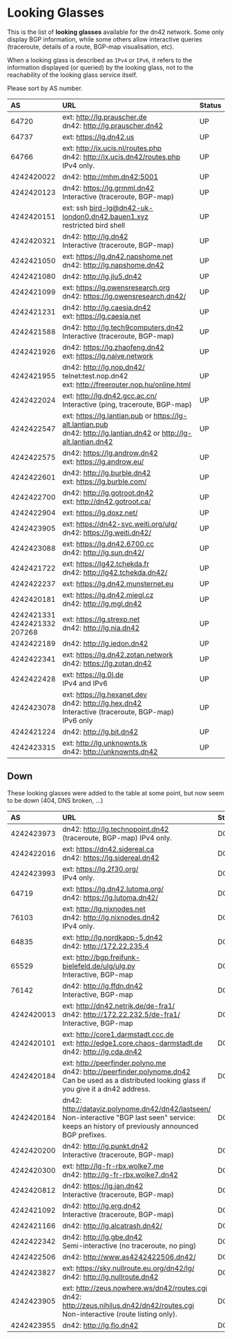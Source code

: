 # Looking Glasses

This is the list of **looking glasses** available for the dn42 network. Some only display BGP information, while some others allow interactive queries (traceroute, details of a route, BGP-map visualisation, etc).

When a looking glass is described as `IPv4` or `IPv6`, it refers to the information displayed (or queried) by the looking glass, not to the reachability of the looking glass service itself.

Please sort by AS number.

| AS | URL | Status |
|:-- |:--- |:------ |
| 64720 | ext: http://lg.prauscher.de <br> dn42: http://lg.prauscher.dn42 | UP |
| 64737 | ext: https://lg.dn42.us | UP |
| 64766 | ext: http://ix.ucis.nl/routes.php <br> dn42: http://ix.ucis.dn42/routes.php <br> IPv4 only. | UP |
| 4242420022 | dn42: http://mhm.dn42:5001 | UP |
| 4242420123 | dn42: https://lg.grmml.dn42 <br> Interactive (traceroute, BGP-map) | UP |
| 4242420151 | ext: ssh bird-lg@dn42-uk-london0.dn42.bauen1.xyz <br> restricted bird shell | UP |
| 4242420321 | dn42: http://lg.dn42 <br> Interactive (traceroute, BGP-map) | UP |
| 4242421050 | ext: https://lg.dn42.napshome.net <br> dn42: http://lg.napshome.dn42 | UP |
| 4242421080 | dn42: http://lg.jlu5.dn42 | UP |
| 4242421099 | ext: https://lg.owensresearch.org <br> dn42: https://lg.owensresearch.dn42/ | UP |
| 4242421231 | dn42: http://lg.caesia.dn42 <br> ext: https://lg.caesia.net | UP |
| 4242421588 | dn42: http://lg.tech9computers.dn42 <br> Interactive (traceroute, BGP-map) | UP |
| 4242421926 | dn42: https://lg.zhaofeng.dn42 <br> ext: https://lg.naive.network | UP |
| 4242421955 | dn42: http://lg.nop.dn42/ <br> telnet:test.nop.dn42 <br> ext: http://freerouter.nop.hu/online.html| UP |
| 4242422024 | ext: http://lg.dn42.gcc.ac.cn/ <br> Interactive (ping, traceroute, BGP-map)| UP |
| 4242422547 | ext: https://lg.lantian.pub or https://lg-alt.lantian.pub <br> dn42: http://lg.lantian.dn42 or http://lg-alt.lantian.dn42 | UP |
| 4242422575 | dn42: https://lg.androw.dn42 <br> ext: https://lg.androw.eu/ | UP |
| 4242422601 | dn42: http://lg.burble.dn42 <br> ext: https://lg.burble.com/ | UP |
| 4242422700 | dn42: http://lg.gotroot.dn42 <br> ext: http://dn42.gotroot.ca/ | UP |
| 4242422904 | ext: https://lg.doxz.net/ | UP |
| 4242423905 | ext: https://dn42-svc.weiti.org/ulg/ <br> dn42: https://lg.weiti.dn42/ | UP |
| 4242423088 | ext: https://lg.dn42.6700.cc <br> dn42: http://lg.sun.dn42/ | UP |
| 4242421722 | ext: https://lg42.tchekda.fr <br> dn42: http://lg42.tchekda.dn42/ | UP |
| 4242422237 | ext: https://lg.dn42.munsternet.eu | UP |
| 4242420181 | ext: https://lg.dn42.miegl.cz <br> dn42: http://lg.mgl.dn42 | UP |
| 4242421331<br>4242421332<br>207268 | ext: https://lg.strexp.net <br> dn42: http://lg.nia.dn42 | UP |
| 4242422189 | dn42: http://lg.iedon.dn42 | UP |
| 4242422341 | ext: https://lg.dn42.zotan.network <br> dn42: https://lg.zotan.dn42 | UP |
| 4242422428 | ext: https://lg.0l.de <br> IPv4 and IPv6 | UP |
| 4242423078 | ext: https://lg.hexanet.dev <br> dn42: http://lg.hex.dn42 <br> Interactive (traceroute, BGP-map) <br> IPv6 only | UP |
| 4242421224 | dn42: http://lg.bit.dn42 | UP |
| 4242423315 | ext: http://lg.unknownts.tk <br> dn42: http://unknownts.dn42 | UP |


## Down

These looking glasses were added to the table at some point, but now seem to be down (404, DNS broken, …)


| AS | URL | Status |
|:-- |:--- |:------ |
| 4242423973 | dn42: http://lg.technopoint.dn42 <br> (traceroute, BGP-map) IPv4 only. | DOWN | 
| 4242422016 | ext: https://dn42.sidereal.ca <br> dn42: https://lg.sidereal.dn42 | DOWN |
| 4242423993 | ext: https://lg.2f30.org/ <br> IPv4 only. | DOWN |
| 64719 | ext: https://lg.dn42.lutoma.org/ <br> dn42: https://lg.lutoma.dn42/ | DOWN |
| 76103 | ext: http://lg.nixnodes.net <br> dn42: http://lg.nixnodes.dn42 <br> IPv4 only. | DOWN |
| 64835 | ext: http://lg.nordkapp-5.dn42 <br> dn42: http://172.22.235.4 | DOWN |
| 65529 | ext: http://bgp.freifunk-bielefeld.de/ulg/ulg.py <br> Interactive, BGP-map | DOWN |
| 76142 | dn42: http://lg.ffdn.dn42 <br> Interactive, BGP-map | DOWN |
| 4242420013 | ext: http://dn42.netrik.de/de-fra1/ <br> dn42: http://172.22.232.5/de-fra1/ <br> Interactive, BGP-map | DOWN |
| 4242420101 | ext: http://core1.darmstadt.ccc.de <br> ext: http://edge1.core.chaos-darmstadt.de <br> dn42: http://lg.cda.dn42 | DOWN |
| 4242420184 | ext: http://peerfinder.polyno.me <br> dn42: http://peerfinder.polynome.dn42 <br> Can be used as a distributed looking glass if you give it a dn42 address. | DOWN |
| 4242420184 | dn42: http://dataviz.polynome.dn42/dn42/lastseen/ <br> Non-interactive "BGP last seen" service: keeps an history of previously announced BGP prefixes. | DOWN |
| 4242420200 | dn42: http://lg.punkt.dn42 <br> Interactive (traceroute, BGP-map) | DOWN |
| 4242420300 | ext: http://lg-fr-rbx.wolke7.me <br> dn42: http://lg-fr-rbx.wolke7.dn42 | DOWN |
| 4242420812 | dn42: https://lg.jan.dn42 <br> Interactive (traceroute, BGP-map) | DOWN |
| 4242421092 | dn42: http://lg.erg.dn42 <br> Interactive (traceroute, BGP-map) | DOWN |
| 4242421166 | dn42: http://lg.alcatrash.dn42/ | DOWN |
| 4242422342 | dn42: http://lg.gbe.dn42 <br> Semi-interactive (no traceroute, no ping) | DOWN |
| 4242422506 | dn42: http://www.as4242422506.dn42/ | DOWN |
| 4242423827 | ext: https://sky.nullroute.eu.org/dn42/lg/ <br> dn42: http://lg.nullroute.dn42 | DOWN |
| 4242423905 | ext: http://zeus.nowhere.ws/dn42/routes.cgi <br> dn42: http://zeus.nihilus.dn42/dn42/routes.cgi <br> Non-interactive (route listing only). | DOWN |
| 4242423955 | dn42: http://lg.flo.dn42 | DOWN |